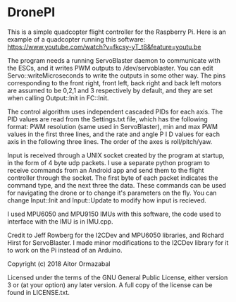 # DronePI

This is a simple quadcopter flight controller for the Raspberry Pi. Here is an example of a quadcopter running this software: https://www.youtube.com/watch?v=fkcsy-yT_t8&feature=youtu.be

The program needs a running ServoBlaster daemon to communicate with the ESCs, and it writes PWM outputs to /dev/servoblaster. You can edit Servo::writeMicroseconds to write the outputs in some other way. The pins corresponding to the front right, front left, back right and back left motors are assumed to be 0,2,1 and 3 respectively by default, and they are set when calling Output::Init in FC::Init.

The control algorithm uses independent cascaded PIDs for each axis. The PID values are read from the Settings.txt file, which has the following format: PWM resolution (same used in ServoBlaster), min and max PWM values in the first three lines, and the rate and angle P I D values for each axis in the following three lines. The order of the axes is roll/pitch/yaw.

Input is received through a UNIX socket created by the program at startup, in the form of 4 byte udp packets. I use a separate python program to receive commands from an Android app and send them to the flight controller through the socket. The first byte of each packet indicates the command type, and the next three the data. These commands can be used for navigating the drone or to change it's parameters on the fly. You can change Input::Init and Input::Update to modify how input is recieved.

I used MPU6050 and MPU9150 IMUs with this software, the code used to interface with the IMU is in IMU.cpp.


Credit to Jeff Rowberg for the I2CDev and MPU6050 libraries, and Richard Hirst for ServoBlaster. I made minor modifications to the I2CDev library for it to work on the Pi instead of an Arduino.


Copyright (c) 2018 Aitor Ormazabal

Licensed under the terms of the GNU General Public License, either version 3 or (at your option) any later version. A full copy of the license can be found in LICENSE.txt.